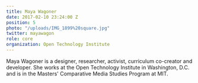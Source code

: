 ```yaml
---
title: Maya Wagoner
date: 2017-02-10 23:24:00 Z
position: 5
photo: "/uploads/IMG_1899%20square.jpg"
twitter: mayawagon
role: core
organization: Open Technology Institute
---
```


Maya Wagoner is a designer, researcher, activist, curriculum co-creator and developer. She works at the Open Technology Institute in Washington, D.C. and is in the Masters' Comparative Media Studies Program at MIT.